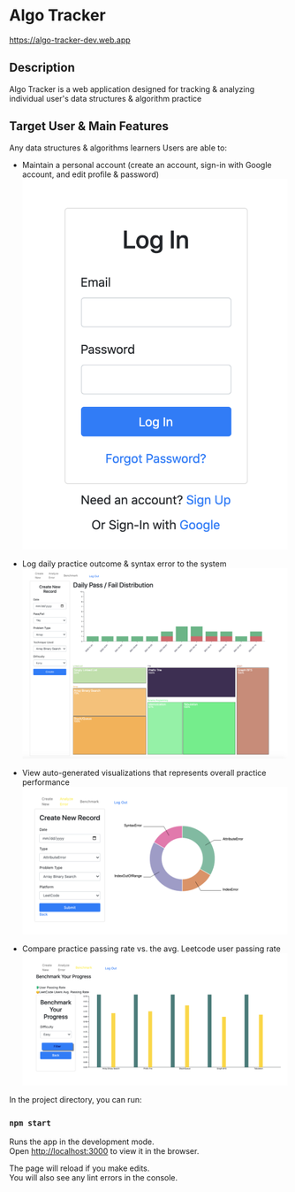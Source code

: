# Algo Tracker
https://algo-tracker-dev.web.app

## Description
Algo Tracker is a web application designed for tracking & analyzing individual user's data structures & algorithm practice

## Target User & Main Features
Any data structures & algorithms learners 
Users are able to:
- Maintain a personal account (create an account, sign-in with Google account, and edit profile & password)
![Image of Login](https://github.com/karin6543/AlgoTracker/blob/master/public/login.png)

- Log daily practice outcome & syntax error to the system
![Image of Dashboard](https://github.com/karin6543/AlgoTracker/blob/master/public/dashboard.png)

- View auto-generated visualizations that represents overall practice performance
![Image of Error](https://github.com/karin6543/AlgoTracker/blob/master/public/error.png)

- Compare practice passing rate vs. the avg. Leetcode user passing rate
![Image of Benchmark](https://github.com/karin6543/AlgoTracker/blob/master/public/benchmark.png)

In the project directory, you can run:

### `npm start`

Runs the app in the development mode.<br />
Open [http://localhost:3000](http://localhost:3000) to view it in the browser.

The page will reload if you make edits.<br />
You will also see any lint errors in the console.

